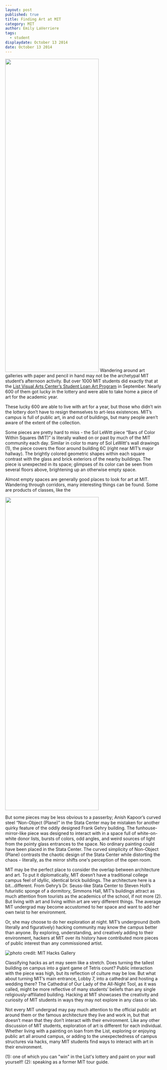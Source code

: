 ```yaml
---
layout: post
published: true
title: Finding Art at MIT
category: MIT
author: Emily LaVerriere
tags: 
  - student
displaydate: October 13 2014
date: October 13 2014
---
```


<img src="http://i.imgur.com/8l0O7X8.jpg" width="300px" height="1000px" />     Wandering around art galleries with paper and pencil in hand may not be the archetypal MIT student’s afternoon activity. But over 1000 MIT students did exactly that at the [List Visual Arts Center’s Student Loan Art Program](https://listart.mit.edu/events-programs/student-loan-art-program-artwork-pickup) in September. Nearly 600 of them got lucky in the lottery and were able to take home a piece of art for the academic year. 

These lucky 600 are able to live with art for a year, but those who didn’t win the lottery don’t have to resign themselves to art-less existences. MIT’s campus is full of public art, in and out of buildings, but many people aren’t aware of the extent of the collection. 

Some pieces are pretty hard to miss - the Sol LeWitt piece “Bars of Color Within Squares (MIT)” is literally walked on or past by much of the MIT community each day. Similar in color to many of Sol LeWitt's wall drawings (1), the piece covers the floor around building 6C (right near MIT’s major hallway). The brightly colored geometric shapes within each square contrast with the glass and brick exteriors of the nearby buildings. The piece is unexpected in its space; glimpses of its color can be seen from several floors above, brightening up an otherwise empty space. 

Almost empty spaces are generally good places to look for art at MIT. Wandering through corridors, many interesting things can be found. Some are products of classes, like the 

<img src="http://i.imgur.com/RyYCxdU.jpg" width="300px" height="1000px" />

But some pieces may be less obvious to a passerby; Anish Kapoor’s curved steel “Non-Object (Plane)” in the Stata Center may be mistaken for another quirky feature of the oddly designed Frank Gehry building. The funhouse-mirror-like piece was designed to interact with in a space full of white-on-white donor lists, bursts of colors, odd angles, and weird sources of light from the pointy glass entrances to the space. No ordinary painting could have been placed in the Stata Center. The curved simplicity of Non-Object (Plane) contrasts the chaotic design of the Stata Center while distorting the chaos - literally, as the mirror shifts one's perception of the open room. 

MIT may be the perfect place to consider the overlap between architecture and art. To put it diplomatically, MIT doesn’t have a traditional college campus feel of idyllic, identical brick buildings. The architecture here is a bit...different. From Gehry’s Dr. Seuss-like Stata Center to Steven Holl’s futuristic sponge of a dormitory, Simmons Hall, MIT’s buildings attract as much attention from tourists as the academics of the school, if not more (2). But living with art and living within art are very different things. The average MIT undergrad may become accustomed to her space and want to add her own twist to her environment. 

Or, she may choose to do her exploration at night. MIT’s underground (both literally and figuratively) hacking community may know the campus better than anyone. By exploring, understanding, and creatively adding to their environment, hackers at MIT over its history have contributed more pieces of public interest than any commissioned artist. 

![photo credit: MIT Hacks Gallery](http://hacks.mit.edu/Hacks/by_year/1992/cathedral_7/windows1.gif)

Classifying hacks as art may seem like a stretch. Does turning the tallest building on campus into a giant game of Tetris count? Public interaction with the piece was high, but its reflection of culture may be low. But what about turning MIT’s main entrance, Lobby 7, into a cathedral and hosting a wedding there? The Cathedral of Our Lady of the All-Night Tool, as it was called, might be more reflective of many students’ beliefs than any single religiously-affiliated building. Hacking at MIT showcases the creativity and curiosity of MIT students in ways they may not explore in any class or lab. 

Not every MIT undergrad may pay much attention to the official public art around them or the famous architecture they live and work in, but that doesn’t mean that they don’t interact with their environment. Like any other discussion of MIT students, exploration of art is different for each individual. Whether living with a painting on loan from the List, exploring or enjoying public art all around campus, or adding to the unexpectedness of campus structures via hacks, many MIT students find ways to interact with art in their environment.

(1): one of which you can "win" in the List's lottery and paint on your wall yourself!
(2): speaking as a former MIT tour guide.